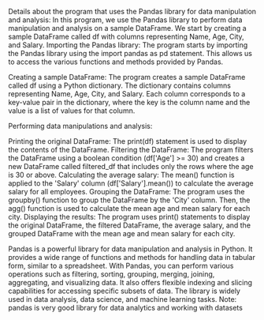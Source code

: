  Details about the program that uses the Pandas library for data manipulation and analysis:
In this program, we use the Pandas library to perform data manipulation and analysis on a sample DataFrame.  We start by creating a sample DataFrame called df with columns representing Name, Age, City, and Salary.
Importing the Pandas library: The program starts by importing the Pandas library using the import pandas as pd statement. This allows us to access the various functions and methods provided by Pandas.

Creating a sample DataFrame: The program creates a sample DataFrame called df using a Python dictionary. The dictionary contains columns representing Name, Age, City, and Salary. Each column corresponds to a key-value pair in the dictionary, where the key is the column name and the value is a list of values for that column.

Performing data manipulations and analysis:

Printing the original DataFrame: The print(df) statement is used to display the contents of the DataFrame.
Filtering the DataFrame: The program filters the DataFrame using a boolean condition (df['Age'] >= 30) and creates a new DataFrame called filtered_df that includes only the rows where the age is 30 or above.
Calculating the average salary: The mean() function is applied to the 'Salary' column (df['Salary'].mean()) to calculate the average salary for all employees.
Grouping the DataFrame: The program uses the groupby() function to group the DataFrame by the 'City' column. Then, the agg() function is used to calculate the mean age and mean salary for each city.
Displaying the results: The program uses print() statements to display the original DataFrame, the filtered DataFrame, the average salary, and the grouped DataFrame with the mean age and mean salary for each city.

Pandas is a powerful library for data manipulation and analysis in Python. It provides a wide range of functions and methods for handling data in tabular form, similar to a spreadsheet. With Pandas, you can perform various operations such as filtering, sorting, grouping, merging, joining, aggregating, and visualizing data. It also offers flexible indexing and slicing capabilities for accessing specific subsets of data. The library is widely used in data analysis, data science, and machine learning tasks.
Note:
pandas is very good library for data analytics and working with datasets 
